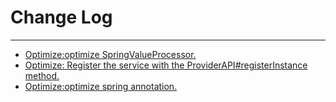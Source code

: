 # Change Log
---

- [Optimize:optimize SpringValueProcessor.](https://github.com/Tencent/spring-cloud-tencent/pull/668)
- [Optimize: Register the service with the ProviderAPI#registerInstance method.](https://github.com/Tencent/spring-cloud-tencent/pull/685)
- [Optimize:optimize spring annotation.](https://github.com/Tencent/spring-cloud-tencent/pull/688)
